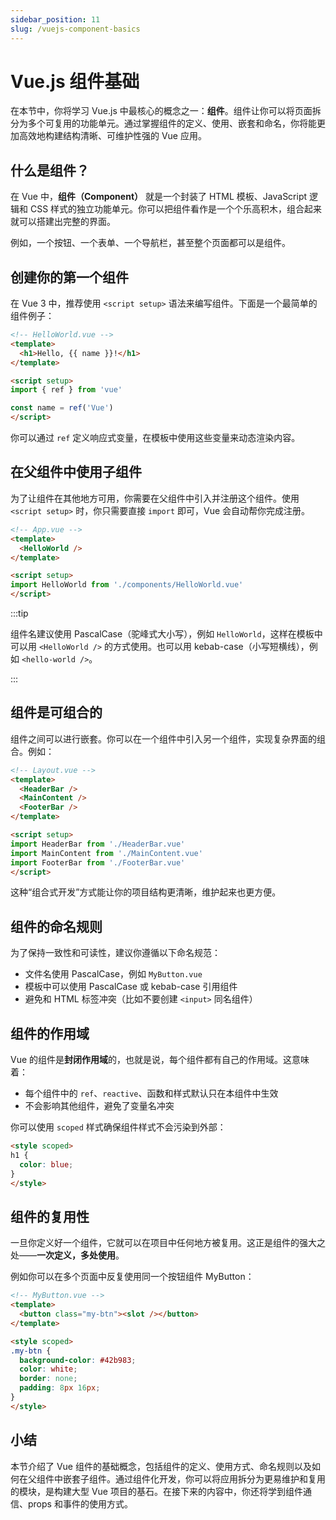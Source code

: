 ```yaml
---
sidebar_position: 11
slug: /vuejs-component-basics
---
```


# Vue.js 组件基础

在本节中，你将学习 Vue.js 中最核心的概念之一：**组件**。组件让你可以将页面拆分为多个可复用的功能单元。通过掌握组件的定义、使用、嵌套和命名，你将能更加高效地构建结构清晰、可维护性强的 Vue 应用。



## 什么是组件？

在 Vue 中，**组件（Component）** 就是一个封装了 HTML 模板、JavaScript 逻辑和 CSS 样式的独立功能单元。你可以把组件看作是一个个乐高积木，组合起来就可以搭建出完整的界面。

例如，一个按钮、一个表单、一个导航栏，甚至整个页面都可以是组件。



## 创建你的第一个组件

在 Vue 3 中，推荐使用 `<script setup>` 语法来编写组件。下面是一个最简单的组件例子：

```html showLineNumbers
<!-- HelloWorld.vue -->
<template>
  <h1>Hello, {{ name }}!</h1>
</template>

<script setup>
import { ref } from 'vue'

const name = ref('Vue')
</script>
```

你可以通过 `ref` 定义响应式变量，在模板中使用这些变量来动态渲染内容。



## 在父组件中使用子组件

为了让组件在其他地方可用，你需要在父组件中引入并注册这个组件。使用 `<script setup>` 时，你只需要直接 `import` 即可，Vue 会自动帮你完成注册。

```html showLineNumbers
<!-- App.vue -->
<template>
  <HelloWorld />
</template>

<script setup>
import HelloWorld from './components/HelloWorld.vue'
</script>
```

:::tip

组件名建议使用 PascalCase（驼峰式大小写），例如 `HelloWorld`，这样在模板中可以用 `<HelloWorld />` 的方式使用。也可以用 kebab-case（小写短横线），例如 `<hello-world />`。

:::



## 组件是可组合的

组件之间可以进行嵌套。你可以在一个组件中引入另一个组件，实现复杂界面的组合。例如：

```html showLineNumbers
<!-- Layout.vue -->
<template>
  <HeaderBar />
  <MainContent />
  <FooterBar />
</template>

<script setup>
import HeaderBar from './HeaderBar.vue'
import MainContent from './MainContent.vue'
import FooterBar from './FooterBar.vue'
</script>
```

这种“组合式开发”方式能让你的项目结构更清晰，维护起来也更方便。



## 组件的命名规则

为了保持一致性和可读性，建议你遵循以下命名规范：

- 文件名使用 PascalCase，例如 `MyButton.vue`
- 模板中可以使用 PascalCase 或 kebab-case 引用组件
- 避免和 HTML 标签冲突（比如不要创建 `<input>` 同名组件）



## 组件的作用域

Vue 的组件是**封闭作用域**的，也就是说，每个组件都有自己的作用域。这意味着：

- 每个组件中的 `ref`、`reactive`、函数和样式默认只在本组件中生效
- 不会影响其他组件，避免了变量名冲突

你可以使用 `scoped` 样式确保组件样式不会污染到外部：

```html showLineNumbers
<style scoped>
h1 {
  color: blue;
}
</style>
```



## 组件的复用性

一旦你定义好一个组件，它就可以在项目中任何地方被复用。这正是组件的强大之处——**一次定义，多处使用**。

例如你可以在多个页面中反复使用同一个按钮组件 MyButton：

```html showLineNumbers
<!-- MyButton.vue -->
<template>
  <button class="my-btn"><slot /></button>
</template>

<style scoped>
.my-btn {
  background-color: #42b983;
  color: white;
  border: none;
  padding: 8px 16px;
}
</style>
```



## 小结

本节介绍了 Vue 组件的基础概念，包括组件的定义、使用方式、命名规则以及如何在父组件中嵌套子组件。通过组件化开发，你可以将应用拆分为更易维护和复用的模块，是构建大型 Vue 项目的基石。在接下来的内容中，你还将学到组件通信、props 和事件的使用方式。
